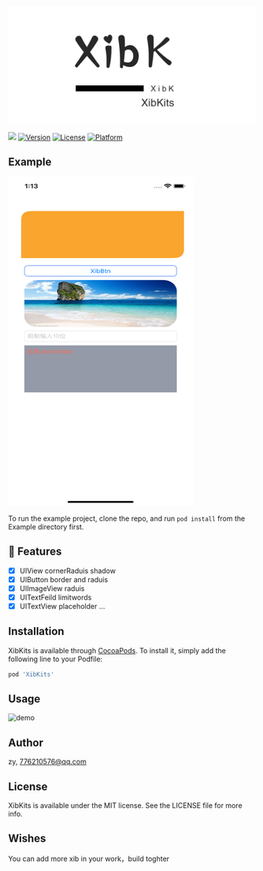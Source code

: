
<p align="center">
<img src="https://github.com/RainManGO/XibKits/blob/master/logo.png" alt="XibKits" title="XibKits" width="557"/>
</p>

<a href="https://github.com/RainManGO/XibKits"><img src="https://img.shields.io/badge/language-Swift%204-orange.svg"></a>
[![Version](https://img.shields.io/cocoapods/v/XibKits.svg?style=flat)](https://cocoapods.org/pods/XibKits)
[![License](https://img.shields.io/cocoapods/l/XibKits.svg?style=flat)](https://github.com/RainManGO/XibKits/blob/master/LICENSE)
[![Platform](https://img.shields.io/cocoapods/p/XibKits.svg?style=flat)](https://cocoapods.org/pods/XibKits)

## Example
<p>
<img src="https://github.com/RainManGO/XibKits/blob/master/demo.png" alt="demo" width="375" height= "667"/>
</p>

To run the example project, clone the repo, and run `pod install` from the Example directory first.

## 🌟 Features

- [x] UIView cornerRaduis shadow
- [x] UIButton border and raduis
- [x] UIImageView raduis
- [x] UITextFeild limitwords
- [x] UITextView placeholder
...

## Installation

XibKits is available through [CocoaPods](https://cocoapods.org). To install
it, simply add the following line to your Podfile:

```ruby
pod 'XibKits'
```
## Usage
<img src="https://github.com/RainManGO/XibKits/blob/master/xibviewDemo.gif" alt="demo"/>

## Author

zy, 776210576@qq.com

## License

XibKits is available under the MIT license. See the LICENSE file for more info.

## Wishes

You can add more xib in your work，build toghter
